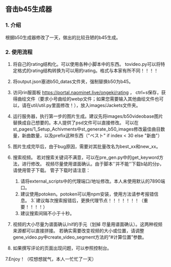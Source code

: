 ## 音击b45生成器

### 1. 介绍
根据b50生成器修改了一天，做出的比较丑陋的b45生成。

### 2. 使用流程
1. 将自己的rating结构化。可以使用各种小脚本中的东西。
tovideo.py可以将特定格式的rating结构转换为可以用的rating。格式与本家有所不同！！！！
2. 将output.json塞进b50_datas文件夹，强制替换b50为b45。
3. 访问rin服面板 https://portal.naominet.live/ongeki/rating ， ctrl+s保存，获得曲绘文件（要求小号曲绘的webp文件；如果您需要输入其他曲绘文件也可以，请在util/util.py里面修改！），放入images/Jackets文件夹。

4. 运行服务器，执行第一步的图片生成。建议先将images/b50videobase图片替换成自己想要的。本人提供了psd文件可以直接修改。
可以在st_pages/1_Setup_Achivments中st_generate_b50_images修改最佳曲目数量，新曲数量，以及prefix这种东西（"ベスト" if index < 30 else "新曲"）

5. 图片生成完毕后，由于bug原因，需要对其批量改名为best_xx和new_xx。

6. 搜索视频。
若对搜索关键词不满意，可以在pre_gen.py中的get_keyword方法，进行修改。
视频尽量使用谱面确认。由于脚本''并不能''下载b站的分p，请使用管子下载。
管子下载时请注意：
    1. 请将external_scripts中的代理端口/地址修改。本人未使用默认的7890端口。
    2. 建议使用potoken。potoken可以用npm安装，使用方法请参考报错信息。
    3.֫ 建议每次搜索报错后，更换代理节点！！！！！！！（重要！！！！）
    4. 建议搜索间隔不小于十秒。

7. 视频的大小尽量为谱面确认/nif的手元（划掉 尽量用谱面确认）。这两种视频来源都可以直接拼接。
若确实需要改变视频的大小或位置，请调整gene_video.py中create_video_segment方法的“#计算位置”参数。

8. 如果撰写评论的页面出现问题，可以参照控制台。

7.Enjoy！（哎想想就气，本人一忙忙了一天）
